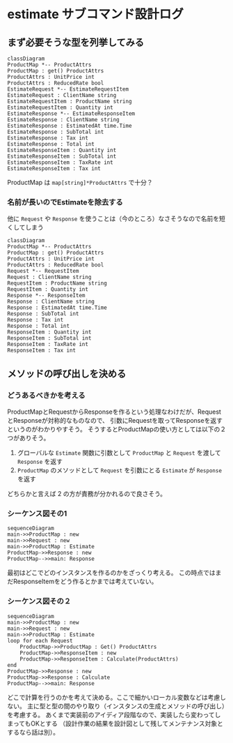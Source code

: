 # estimate サブコマンド設計ログ

## まず必要そうな型を列挙してみる

```mermaid
classDiagram
ProductMap *-- ProductAttrs
ProductMap : get() ProductAttrs
ProductAttrs : UnitPrice int
ProductAttrs : ReducedRate bool
EstimateRequest *-- EstimateRequestItem
EstimateRequest : ClientName string
EstimateRequestItem : ProductName string
EstimateRequestItem : Quantity int
EstimateResponse *-- EstimateResponseItem
EstimateResponse : ClientName string
EstimateResponse : EstimatedAt time.Time
EstimateResponse : SubTotal int
EstimateResponse : Tax int
EstimateResponse : Total int
EstimateResponseItem : Quantity int
EstimateResponseItem : SubTotal int
EstimateResponseItem : TaxRate int
EstimateResponseItem : Tax int
```

ProductMap は `map[string]*ProductAttrs` で十分？

### 名前が長いのでEstimateを除去する

他に `Request` や `Response` を使うことは（今のところ）なさそうなので名前を短くしてしまう

```mermaid
classDiagram
ProductMap *-- ProductAttrs
ProductMap : get() ProductAttrs
ProductAttrs : UnitPrice int
ProductAttrs : ReducedRate bool
Request *-- RequestItem
Request : ClientName string
RequestItem : ProductName string
RequestItem : Quantity int
Response *-- ResponseItem
Response : ClientName string
Response : EstimatedAt time.Time
Response : SubTotal int
Response : Tax int
Response : Total int
ResponseItem : Quantity int
ResponseItem : SubTotal int
ResponseItem : TaxRate int
ResponseItem : Tax int
```

## メソッドの呼び出しを決める

### どうあるべきかを考える

ProductMapとRequestからResponseを作るという処理なわけだが、RequestとResponseが対称的なものなので、
引数にRequestを取ってResponseを返すというのがわかりやすそう。
そうするとProductMapの使い方としては以下の２つがありそう。

1. グローバルな `Estimate` 関数に引数として `ProductMap` と `Request` を渡して `Response` を返す
2. `ProductMap` のメソッドとして `Request` を引数にとる `Estimate` が `Response` を返す

どちらかと言えば 2 の方が責務が分かれるので良さそう。

### シーケンス図その1

```mermaid
sequenceDiagram
main->>ProductMap : new
main->>Request : new
main->>ProductMap : Estimate
ProductMap->>Response : new
ProductMap-->>main: Response
```

最初はどこでどのインスタンスを作るのかをざっくり考える。
この時点ではまだResponseItemをどう作るとかまでは考えていない。

### シーケンス図その２

```mermaid
sequenceDiagram
main->>ProductMap : new
main->>Request : new
main->>ProductMap : Estimate
loop for each Request
    ProductMap->>ProductMap : Get() ProductAttrs
    ProductMap->>ResponseItem : new
    ProductMap->>ResponseItem : Calculate(ProductAttrs)
end
ProductMap->>Response : new
ProductMap->>Response : Calculate
ProductMap-->>main: Response
```

どこで計算を行うのかを考えて決める。ここで細かいローカル変数などは考慮しない。
主に型と型の間のやり取り（インスタンスの生成とメソッドの呼び出し）を考慮する。
あくまで実装前のアイディア段階なので、実装したら変わってしまってもOKとする
（設計作業の結果を設計図として残してメンテナンス対象とするなら話は別）。
